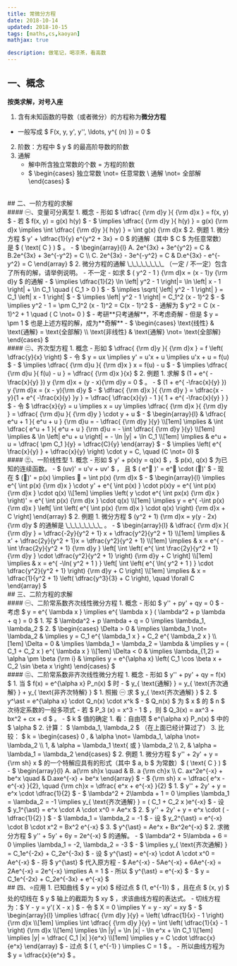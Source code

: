 ```yaml
---
title: 常微分方程
date: 2018-10-14
updated: 2018-10-15
tags: [maths,cs,kaoyan]
mathjax: true

description: 做笔记，喝凉茶，看高数
---
```


## 一、概念

**按类求解，对号入座**

1. 含有未知函数的导数（或者微分）的方程称为**微分方程** 
  - 一般写成 $ F(x, y, y', y'', \ldots, y^{ (n) }) = 0 $ 
2. 阶数：方程中 $ y $ 的最高阶导数的阶数
3. 通解
   - 解中所含独立常数的个数 = 方程的阶数
   - $ \begin{cases} 独立常数 \not= 任意常数 \\ 通解 \not= 全部解 \end{cases} $ 


<br>
## 二、一阶方程的求解


<br>
#### ㊀、变量可分离型
1. 概念
  - 形如 $ \dfrac{ {\rm  d}y }{ {\rm d}x } = f(x, y) $ 
    - 若 $ f(x, y) = g(x) h(y) $ 
    - $ \implies \dfrac{ {\rm d}y }{ h(y) } = g(x) {\rm d}x \implies \int \dfrac{ {\rm d}y }{ h(y) } = \int g(x) {\rm d}x $ 
2. 例题
  1. 微分方程 $ y' + \dfrac{1}{y} e^{y^2 + 3x} = 0 $ 的通解（其中 $ C $ 为任意常数）是 $ ( \text{  C  } ) $ 。
    - $ \begin{array}{l} A. 2e^{3x} + 3e^{y^2} = C & B.2e^{3x} + 3e^{-y^2} = C \\ C. 2e^{3x} - 3e^{-y^2} = C & D.e^{3x} - e^{-y^2} = C \end{array} $ 
  2. 微分方程的通解 \_\_\_\_\_\_\_\_ （一定 / 不一定）包含了所有的解，请举例说明。
    - 不一定
    - 如求 $ ( y^2 - 1 ) {\rm d}x = (x - 1)y {\rm d}y $ 的通解
      - $ \implies \dfrac{1}{2} \ln \left| y^2 - 1 \right|= \ln \left| x - 1 \right| + \ln C_1 \quad ( C_1 > 0 ) $ 
      - $ \implies \sqrt{ \left| y^2 - 1 \right| } = C_1 \left| x - 1 \right| $ 
      - $ \implies \left| y^2 - 1 \right| = C_1^2 (x - 1)^2 $ 
      - $ \implies y^2 - 1 = \pm C_1^2 (x - 1)^2 = C(x - 1)^2 $ 
      - 通解为 $ y^2 = C (x - 1)^2 + 1 \quad ( C \not= 0 ) $ 
        - 考研**只考通解**，不考虑奇解
      - 但是 $ y = \pm 1 $ 也是上述方程的解，成为**奇解**
    - $ \begin{cases} \text{线性} & \text{通解} = \text{全部解} \\ \text{非线性} & \text{通解} \not= \text{全部解} \end{cases} $ 


<br>
#### ㊁、齐次型方程
1. 概念
  - 形如 $ \dfrac{ {\rm d}y }{ {\rm d}x } = f \left( \dfrac{y}{x} \right) $ 
    - 令 $ y = ux \implies y' = u'x + u \implies u'x + u = f(u) $ 
    - $ \implies \dfrac{ {\rm d}u }{ {\rm d}x } x = f(u) - u $ 
    - $ \implies \dfrac{ {\rm d}u }{ f(u) - u } = \dfrac{ {\rm d}x }{x} $ 
2. 例题
   1. 求解 $ (1 + e^{ -\frac{x}{y} }) y {\rm d}x + (y - x){\rm d}y = 0 $ 。
      - $ (1 + e^{ -\frac{x}{y} }) y {\rm d}x = (x - y){\rm d}y $ 
      - $ \dfrac{ {\rm d}x }{ {\rm d}y } = \dfrac{x - y}{1 + e^{ -\frac{x}{y} }y } = \dfrac{ \dfrac{x}{y} - 1 }{ 1 + e^{ -\frac{x}{y} } } $ 
      - 令 $ \dfrac{x}{y} = u \implies x = uy \implies \dfrac{ {\rm d}x }{ {\rm d}y } = \dfrac{ {\rm d}u }{ {\rm d}y } \cdot y + u $ 
        - $ \begin{array}{l} & \dfrac{ e^u + 1 }{ e^u + u } {\rm d}u = - \dfrac{ {\rm d}y }{y} \\[1em] \implies & \int \dfrac{ e^u + 1 }{ e^u + u } {\rm d}u = - \int \dfrac{ {\rm d}y }{y} \\[1em] \implies & \ln \left| e^u + u \right| = - \ln |y| + \ln C_1 \\[1em] \implies & e^u + u = \dfrac{ \pm C_1 }{y} = \dfrac{C}{y} \end{array} $ 
      - $ \implies \left( e^{ \frac{x}{y} } + \dfrac{x}{y} \right) \cdot y = C, \quad (C \not= 0) $ 


<br>
#### ㊂、一阶线性型
1. 概念
  - 形如 $ y' + p(x)y = q(x) $ ，$ p(x), q(x) $ 为已知的连续函数。
    - $ (uv)' = u'v + uv' $ ， 且 $ ( e^🐶 )' = e^🐶 \cdot (🐶)' $ 
      - 现在 $ (🐶)' = p(x) \implies 🐶 = \int p(x) {\rm d}x $ 
    - $ \begin{array}{l} \implies e^{ \int p(x) {\rm d}x } \cdot y' + e^{ \int p(x) } \cdot p(x)y = e^{ \int p(x) {\rm d}x } \cdot q(x) \\[1em] \implies \left( y \cdot e^{ \int px(x) {\rm d}x } \right)' = e^{ \int p(x) {\rm d}x } \cdot q(x) \\[1em] \implies y = e^{ -\int p(x) {\rm d}x } \left[ \int \left( e^{ \int p(x) {\rm d}x } \cdot q(x) \right) {\rm d}x + C \right] \end{array} $
2. 例题
  1. 微分方程 $ (y^2 + 1) {\rm d}x = y(y - 2x) {\rm d}y $ 的通解是 \_\_\_\_\_\_\_\_ 。
    - $ \begin{array}{l} & \dfrac{ {\rm d}x }{ {\rm d}y } = \dfrac{-2y}{y^2 + 1} x + \dfrac{y^2}{y^2 + 1} \\[1em] \implies & x' + \dfrac{2y}{y^2 + 1}x = \dfrac{y^2}{y^2 + 1} \\[1em] \implies & x = e^{ -\int \frac{2y}{y^2 + 1} {\rm d}y } \left[ \int \left( e^{ \int \frac{2y}{y^2 + 1} {\rm d}y } \cdot \dfrac{y^2}{y^2 + 1} \right) {\rm d}y + C \right] \\[1em] \implies & x = e^{ -\ln( y^2 + 1 ) } \left[ \int \left( e^{ \ln( y^2 + 1 ) } \cdot \dfrac{y^2}{y^2 + 1} \right) {\rm d}y + C \right] \\[1em] \implies & x = \dfrac{1}{y^2 + 1} \left( \dfrac{y^3}{3} + C \right), \quad \forall C \end{array} $ 


<br>
## 三、二阶方程的求解


<br>
#### ㊀、二阶常系数齐次线性微分方程
1. 概念
  - 形如 $ y'' + py' + qy = 0 $ 
    - 考虑 $ y = e^{ \lambda x } \implies e^{ \lambda x } ( \lambda^2 + p \lambda + q ) = 0 $ 
    1. 写 $ \lambda^2 + p \lambda + q = 0 \implies \lambda_1, \lambda_2 $ 
    2. $ \begin{cases} \Delta > 0 & \implies \lambda_1 \not= \lambda_2 & \implies y = C_1 e^{ \lambda_1 x } + C_2 e^{ \lambda_2 x } \\[1em] \Delta = 0 & \implies \lambda_1 = \lambda_2 = \lambda & \implies y = ( C_1 + C_2 x ) e^{ \lambda x } \\[1em] \Delta < 0 & \implies \lambda_{1,2} = \alpha \pm \beta {\rm i} & \implies y = e^{\alpha x} \left( C_1 \cos \beta x + C_2 \sin \beta x \right) \end{cases} $ 


<br>
#### ㊁、二阶常系数非齐次线性微分方程
1. 概念
  - 形如 $ y'' + py' + qy = f(x) $ 
    1. 当 $ f(x) = e^{\alpha x} P_n(x) $ 时
      - $ y_{ \text{通解} } = y_{ \text{齐次通解} } + y_{ \text{非齐次特解} } $ 
      1. 照搬 ㊀ 求 $ y_{ \text{齐次通解} } $ 
      2. $ y^\ast = e^{\alpha x} \cdot Q_n(x) \cdot x^k $ 
         - $ Q_n(x) $ 为 $ x $ 的 $ n $ 次待定系数的一般多项式
           - 若 $ P_3 (x) = x^3 - 1 $ ，则 $ Q_3(x) = ax^3 + bx^2 + cx + d $ 。
         - $ k $ 值的确定
           1. 看：自由项 $ e^{\alpha x} P_n(x) $ 中的 $ \alpha $ 
           2. 计算： $ \lambda_1, \lambda_2 $ （在上面已经计算过了）
           3. 比较： $ k = \begin{cases} 0 , & \alpha \not= \lambda_1, \alpha \not= \lambda_2 \\ 1, & \alpha = \lambda_1 \text{ 或 } \lambda_2 \\ 2, & \alpha = \lambda_1 = \lambda_2 \end{cases} $ 
2. 例题
  1. 微分方程 $ y'' + 2y' + y = {\rm sh} x $ 的一个特解应具有的形式（其中 $ a, b $ 为常数）$ ( \text{  C  } ) $ 
    - $ \begin{array}{l} A. a{\rm sh}x \quad & B. a {\rm ch}x \\ C. ax^2e^{-x} + be^x \quad & D.axe^{-x} + be^x \end{array} $ 
      - $ {\rm sh} x = \dfrac{ e^x - e^{-x} }{2}, \quad {\rm ch}x = \dfrac{ e^x + e^{-x} }{2} $ 
    1. $ y'' + 2y' + y = e^x \cdot \dfrac{1}{2} $ 
      - $ \lambda^2 + 2\lambda + 1 = 0 \implies \lambda_1 = \lambda_2 = -1 \implies y_{ \text{齐次通解} } = ( C_1 + C_2 x )e^{-x} $ 
      - 设 $ y_1^{\ast} = e^x \cdot A \cdot x^0 = Ae^x $ 
    2. $ y'' + 2y' + y = e^x \cdot ( -\dfrac{1}{2} ) $ 
      - $ \lambda_1 = \lambda_2 = -1 $ 
      - 设 $ y_2^{\ast} = e^{-x} \cdot B \cdot x^2 = Bx^2 e^{-x} $
    3. $ y^{\ast} = Ae^x + Bx^2e^{-x} $ 
  2. 求微分方程 $ y'' + 5y' + 6y = 2e^{-x} $ 的通解。
    - $ \lambda^2 + 5\lambda + 6 = 0 \implies \lambda_1 = -2, \lambda_2 = -3 $ 
      - $ \implies y_{ \text{齐次通解} } = C_1e^{-2x} + C_2e^{-3x} $ 
    - 设 $ y^{\ast} = e^{-x} \cdot A \cdot x^0 = Ae^{-x} $ 
      - 将 $ y^{\ast} $ 代入原方程
      - $ Ae^{-x} - 5Ae^{-x} + 6Ae^{-x} = 2Ae^{-x} = 2e^{-x} \implies A = 1 $ 
      - 所以 $ y^{\ast} = e^{-x} $ 
    - $ y = C_1e^{-2x} + C_2e^{-3x} + e^{-x} $ 


<br>
## 四、⭐️应用
1. 已知曲线 $ y = y(x) $ 经过点 $ (1, e^{-1}) $ ，且在点 $ (x, y) $ 处的切线在 $ y $ 轴上的截距为 $ xy $ ，求该曲线方程的表达式。
   - 切线方程为：$ Y - y = y'( X - x ) $ 
   - 令 $ X = 0 \implies Y = y - xy' = xy $ 
   - $ \begin{array}{l} \implies \dfrac{ {\rm d}y }{y} = \left( \dfrac{1}{x} - 1 \right) {\rm d}x \\[1em] \implies \int \dfrac{ {\rm d}y }{y} = \int \left( \dfrac{1}{x} - 1 \right) {\rm d}x \\[1em] \implies \ln |y| = \ln |x| - \ln e^x + \ln C_1 \\[1em] \implies |y| = \dfrac{ C_1 |x| }{e^x} \\[1em] \implies y = C \cdot \dfrac{x}{e^x} \end{array} $ 
   - 过点 $ ( 1, e^{-1} ) \implies C = 1 $ 。
   - 所以曲线方程为 $ y = \dfrac{x}{e^x} $ 。












